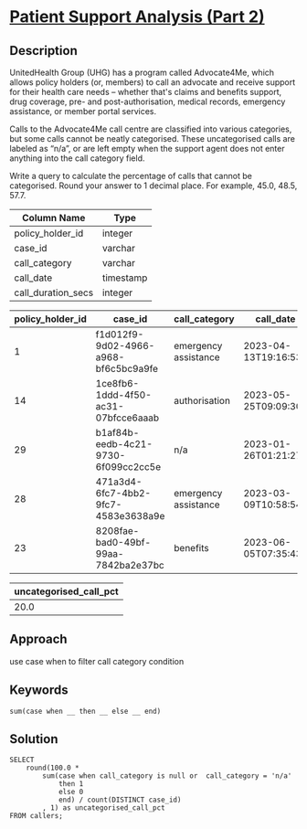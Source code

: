 # [Patient Support Analysis (Part 2)](https://datalemur.com/questions/uncategorized-calls-percentage)

## Description
UnitedHealth Group (UHG) has a program called Advocate4Me, which allows policy holders (or, members) to call an advocate and receive support for their health care needs – whether that's claims and benefits support, drug coverage, pre- and post-authorisation, medical records, emergency assistance, or member portal services.

Calls to the Advocate4Me call centre are classified into various categories, but some calls cannot be neatly categorised. These uncategorised calls are labeled as “n/a”, or are left empty when the support agent does not enter anything into the call category field.

Write a query to calculate the percentage of calls that cannot be categorised. Round your answer to 1 decimal place. For example, 45.0, 48.5, 57.7.

| Column Name | Type |
|-------------|----------|
| policy_holder_id | integer |
| case_id | varchar |
| call_category | varchar |
| call_date | timestamp |
| call_duration_secs | integer |


| policy_holder_id | case_id | call_category | call_date | call_duration_secs |
|-----------------|----------------------------------|---------------------|----------------------|---------------------|
| 1 | f1d012f9-9d02-4966-a968-bf6c5bc9a9fe | emergency assistance | 2023-04-13T19:16:53Z | 144 |
| 14 | 1ce8fb6-1ddd-4f50-ac31-07bfcce6aaab | authorisation | 2023-05-25T09:09:30Z | 815 |
| 29 | b1af84b-eedb-4c21-9730-6f099cc2cc5e | n/a | 2023-01-26T01:21:27Z | 992 |
| 28 | 471a3d4-6fc7-4bb2-9fc7-4583e3638a9e | emergency assistance | 2023-03-09T10:58:54Z | 128 |
| 23 | 8208fae-bad0-49bf-99aa-7842ba2e37bc | benefits | 2023-06-05T07:35:43Z | 619 |

| uncategorised_call_pct |
|----------------------|
| 20.0 |

## Approach
use case when to filter call category condition

## Keywords
`sum(case when __ then __ else __ end)`

## Solution

```
SELECT 
    round(100.0 * 
        sum(case when call_category is null or  call_category = 'n/a' 
            then 1 
            else 0 
            end) / count(DISTINCT case_id)
        , 1) as uncategorised_call_pct
FROM callers;
```